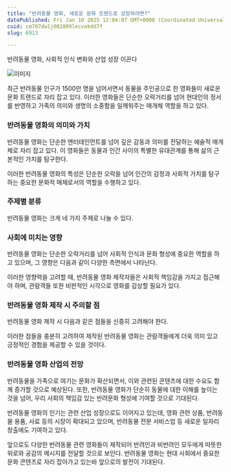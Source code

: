 ```yaml
---
title: "반려동물 영화, 새로운 문화 트렌드로 성장하려면?"
datePublished: Fri Jan 10 2025 12:04:07 GMT+0000 (Coordinated Universal Time)
cuid: cm707dw1j002809lecvokdd7f
slug: 6913

---
```



반려동물 영화, 사회적 인식 변화와 산업 성장 이끈다

![이미지](https://cdn.hashnode.com/res/hashnode/image/upload/v1739261490816/71621f90-d520-48b6-b133-b222ba172e7e.jpeg)

최근 반려동물 인구가 1500만 명을 넘어서면서 동물을 주인공으로 한 영화들이 새로운 문화 트렌드로 자리 잡고 있다. 이러한 영화들은 단순한 오락거리를 넘어 현대인의 정서를 반영하고 가족의 의미와 생명의 소중함을 일깨워주는 매개체 역할을 하고 있다.

### 반려동물 영화의 의미와 가치

반려동물 영화는 단순한 엔터테인먼트를 넘어 깊은 감동과 의미를 전달하는 예술적 매개체로 자리 잡고 있다. 이 영화들은 동물과 인간 사이의 특별한 유대관계를 통해 삶의 근본적인 가치를 탐구한다.

이러한 반려동물 영화의 특성은 단순한 오락을 넘어 인간의 감정과 사회적 가치를 탐구하는 중요한 문화적 매체로서의 역할을 수행하고 있다.

### 주제별 분류

반려동물 영화는 크게 네 가지 주제로 나눌 수 있다.

### 사회에 미치는 영향

반려동물 영화는 단순한 오락거리를 넘어 사회적 인식과 문화 형성에 중요한 역할을 하고 있으며, 그 영향은 다음과 같이 다양한 측면에서 나타난다.

이러한 영향력을 고려할 때, 반려동물 영화 제작자들은 사회적 책임감을 가지고 접근해야 하며, 관람객들 또한 비판적인 시각으로 영화를 감상할 필요가 있다.

### 반려동물 영화 제작 시 주의할 점

반려동물 영화 제작 시 다음과 같은 점들을 신중히 고려해야 한다.

이러한 점들을 충분히 고려하여 제작된 반려동물 영화는 관람객들에게 더욱 의미 있고 긍정적인 경험을 제공할 수 있을 것이다.

### 반려동물 영화 산업의 전망

반려동물을 가족으로 여기는 문화가 확산되면서, 이와 관련된 콘텐츠에 대한 수요도 함께 증가할 것으로 예상된다. 또한, 반려동물 영화가 단순히 동물에 대한 이해를 높이는 것을 넘어, 우리 사회의 책임감 있는 반려문화 형성에 기여할 것으로 기대된다.

반려동물 영화의 인기는 관련 산업 성장으로도 이어지고 있는데, 영화 관련 상품, 반려동물 용품, 사료 등의 시장이 확대되고 있으며, 반려동물 전문 서비스업 등 새로운 일자리 창출에도 기여하고 있다.

앞으로도 다양한 반려동물 관련 영화들이 제작되어 반려인과 비반려인 모두에게 따뜻한 위로와 공감의 메시지를 전달할 것으로 보인다. 반려동물 영화는 현대 사회에서 중요한 문화 콘텐츠로 자리 잡아가고 있는바 앞으로의 발전이 기대된다.